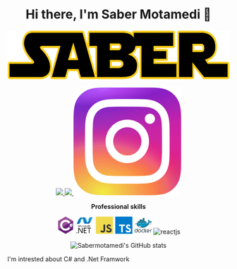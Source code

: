 <h1 align="center">Hi there, I'm Saber Motamedi 👋</h1>

<p align="center">
<img src="https://github.com/Sabermotamedi/Sabermotamedi/blob/main/Saber.png" width=600 height=113>
</p>


<p align="center">
 <a href="https://linkedin.com/in/sabermotamedi" target="_blank">
  <img src="https://img.icons8.com/fluent/48/000000/linkedin.png" />
 </a>
  
 <a href="https://twitter.com/Saber_motamedi" target="_blank">
  <img src="https://img.icons8.com/fluent/48/000000/twitter.png" />
 </a>
 <a href="https://www.instagram.com/saber.developer" target="_blank">
  <img src="https://github.com/wle8300/instagram-logo/blob/master/logo.svg" />
 </a>
</p>

<p align="center"> 
 <strong>
  Professional skills
  </strong>
</p>

<p align="center"> 
  <img src="https://raw.githubusercontent.com/devicons/devicon/master/icons/csharp/csharp-original.svg" alt="csharp" width="40" height="40" />
  <img src="https://raw.githubusercontent.com/devicons/devicon/master/icons/dot-net/dot-net-original-wordmark.svg" alt="dotnet" width="40" height="40" />
  <img src="https://raw.githubusercontent.com/devicons/devicon/master/icons/javascript/javascript-original.svg" alt="javascript" width="40" height="40" />
  <img src="https://raw.githubusercontent.com/devicons/devicon/master/icons/typescript/typescript-original.svg" alt="typescript" width="40" height="40" />
  <img src="https://raw.githubusercontent.com/devicons/devicon/master/icons/docker/docker-original-wordmark.svg" alt="docker" width="40" height="40" />  
  <img src="https://camo.githubusercontent.com/48d099290b4cb2d7937bcd96e8497cf1845b54a810a6432c70cf944b60b40c77/68747470733a2f2f7261776769742e636f6d2f676f72616e67616a69632f72656163742d69636f6e732f6d61737465722f72656163742d69636f6e732e737667" alt="reactjs" width="40" height="40" />
</p>

<p align="center">
  <img src="https://github-readme-stats.vercel.app/api?username=sabermotamedi&show_icons=true&theme=monokai" alt="Sabermotamedi's GitHub stats" />
</p>

I'm intrested about C# and .Net Framwork 

<!--
**Sabermotamedi/Sabermotamedi** is a ✨ _special_ ✨ repository because its `README.md` (this file) appears on your GitHub profile.

Here are some ideas to get you started:

- 🔭 I’m currently working on ...
- 🌱 I’m currently learning ...
- 👯 I’m looking to collaborate on ...
- 🤔 I’m looking for help with ...
- 💬 Ask me about ...
- 📫 How to reach me: ...
- 😄 Pronouns: ...
- ⚡ Fun fact: ...
-->
